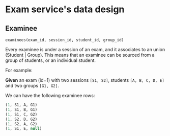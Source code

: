 # Exam service's data design

## Examinee

`examinees(exam_id, session_id, student_id, group_id)`


Every examinee is under a session of an exam, and it associates to an union (Student | Group).
This means that an examinee can be sourced from a group of students, or an individual student.

For example: 

**Given** an exam (id=1) with two sessions `[S1, S2]`, students `[A, B, C, D, E]` and two groups `[G1, G2]`.

We can have the following examinee rows:
```sql
(1, S1, A, G1)
(1, S1, B, G1)
(1, S1, C, G2)
(1, S2, D, G2)
(1, S2, A, G2)
(1, S1, E, null)
```




